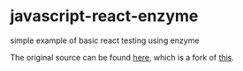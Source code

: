 # javascript-react-enzyme
simple example of basic react testing using enzyme

The original source can be found [here](https://github.com/gihrig/react-testing-starter-kit), which is a fork of [this](https://github.com/SpencerCDixon/react-testing-starter-kit).
